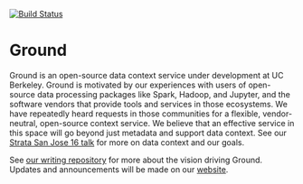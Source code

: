 [![Build Status](https://travis-ci.org/ground-context/ground.svg?branch=master)](https://travis-ci.org/ground-context/ground)

# Ground

Ground is an open-source data context service under development at UC Berkeley.
Ground is motivated by our experiences with users of open-source data
processing packages like Spark, Hadoop, and Jupyter, and the software vendors
that provide tools and services in those ecosystems. We have repeatedly heard
requests in those communities for a flexible, vendor-neutral, open-source
context service. We believe that an effective service in this space will go
beyond just metadata and support data context. See our [Strata San Jose 16
talk](https://speakerdeck.com/vikrams/grounding-big-data) for more on data
context and our goals.

See [our writing repository](https://github.com/ground-context/writing) for
more about the vision driving Ground. Updates and announcements will be made on
our [website](http://www.ground-context.org).
